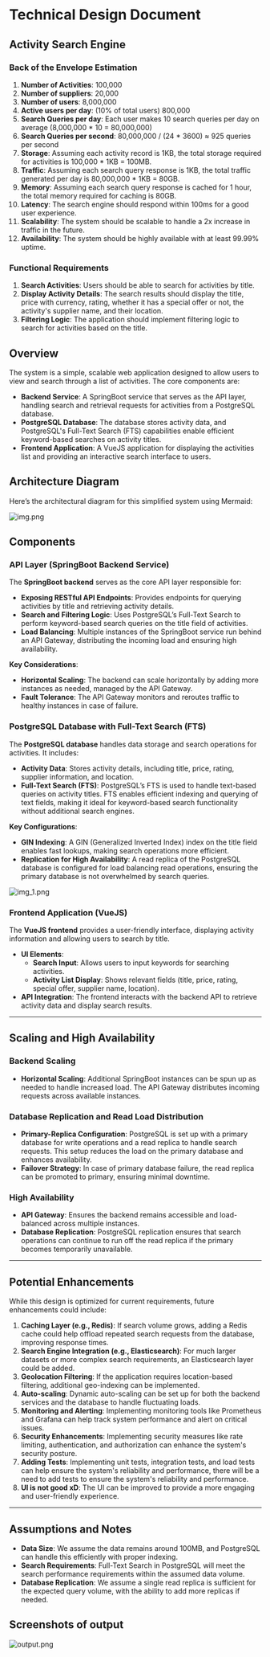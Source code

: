 # Technical Design Document

## Activity Search Engine

### Back of the Envelope Estimation

1. **Number of Activities**: 100,000
2. **Number of suppliers**: 20,000
3. **Number of users**: 8,000,000
4. **Active users per day**: (10% of total users) 800,000
5. **Search Queries per day**: Each user makes 10 search queries per day on average (8,000,000 * 10 = 80,000,000)
6. **Search Queries per second**: 80,000,000 / (24 * 3600) ≈ 925 queries per second
7. **Storage**: Assuming each activity record is 1KB, the total storage required for activities is 100,000 * 1KB =
   100MB.
8. **Traffic**: Assuming each search query response is 1KB, the total traffic generated per day is 80,000,000 * 1KB =
   80GB.
9. **Memory**: Assuming each search query response is cached for 1 hour, the total memory required for caching is 80GB.
10. **Latency**: The search engine should respond within 100ms for a good user experience.
11. **Scalability**: The system should be scalable to handle a 2x increase in traffic in the future.
12. **Availability**: The system should be highly available with at least 99.99% uptime.

### Functional Requirements

1. **Search Activities**: Users should be able to search for activities by title.
2. **Display Activity Details**: The search results should display the title, price with currency, rating, whether it
   has a
   special offer or not, the activity's supplier name, and their location.
3. **Filtering Logic**: The application should implement filtering logic to search for activities based on the title.

## Overview

The system is a simple, scalable web application designed to allow users to view and search through a list of
activities. The core components are:

- **Backend Service**: A SpringBoot service that serves as the API layer, handling search and retrieval requests for
  activities from a PostgreSQL database.
- **PostgreSQL Database**: The database stores activity data, and PostgreSQL's Full-Text Search (FTS) capabilities
  enable efficient keyword-based searches on activity titles.
- **Frontend Application**: A VueJS application for displaying the activities list and providing an interactive search
  interface to users.

## Architecture Diagram

Here’s the architectural diagram for this simplified system using Mermaid:

![img.png](static/mvp_high_level.png)

## Components

### API Layer (SpringBoot Backend Service)

The **SpringBoot backend** serves as the core API layer responsible for:

- **Exposing RESTful API Endpoints**: Provides endpoints for querying activities by title and retrieving activity
  details.
- **Search and Filtering Logic**: Uses PostgreSQL’s Full-Text Search to perform keyword-based search queries on the
  title field of activities.
- **Load Balancing**: Multiple instances of the SpringBoot service run behind an API Gateway, distributing the incoming
  load and ensuring high availability.

**Key Considerations**:

- **Horizontal Scaling**: The backend can scale horizontally by adding more instances as needed, managed by the API
  Gateway.
- **Fault Tolerance**: The API Gateway monitors and reroutes traffic to healthy instances in case of failure.

### PostgreSQL Database with Full-Text Search (FTS)

The **PostgreSQL database** handles data storage and search operations for activities. It includes:

- **Activity Data**: Stores activity details, including title, price, rating, supplier information, and location.
- **Full-Text Search (FTS)**: PostgreSQL’s FTS is used to handle text-based queries on activity titles. FTS enables
  efficient indexing and querying of text fields, making it ideal for keyword-based search functionality without
  additional search engines.

**Key Configurations**:

- **GIN Indexing**: A GIN (Generalized Inverted Index) index on the title field enables fast lookups, making search
  operations more efficient.
- **Replication for High Availability**: A read replica of the PostgreSQL database is configured for load balancing read
  operations, ensuring the primary database is not overwhelmed by search queries.

![img_1.png](static/pg_vs_els.png)

### Frontend Application (VueJS)

The **VueJS frontend** provides a user-friendly interface, displaying activity information and allowing users to search
by title.

- **UI Elements**:
    - **Search Input**: Allows users to input keywords for searching activities.
    - **Activity List Display**: Shows relevant fields (title, price, rating, special offer, supplier name, location).
- **API Integration**: The frontend interacts with the backend API to retrieve activity data and display search results.

---

## Scaling and High Availability

### Backend Scaling

- **Horizontal Scaling**: Additional SpringBoot instances can be spun up as needed to handle increased load. The API
  Gateway distributes incoming requests across available instances.

### Database Replication and Read Load Distribution

- **Primary-Replica Configuration**: PostgreSQL is set up with a primary database for write operations and a read
  replica to handle search requests. This setup reduces the load on the primary database and enhances availability.
- **Failover Strategy**: In case of primary database failure, the read replica can be promoted to primary, ensuring
  minimal downtime.

### High Availability

- **API Gateway**: Ensures the backend remains accessible and load-balanced across multiple instances.
- **Database Replication**: PostgreSQL replication ensures that search operations can continue to run off the read
  replica if the primary becomes temporarily unavailable.

---

## Potential Enhancements

While this design is optimized for current requirements, future enhancements could include:

1. **Caching Layer (e.g., Redis)**: If search volume grows, adding a Redis cache could help offload repeated search
   requests from the database, improving response times.
2. **Search Engine Integration (e.g., Elasticsearch)**: For much larger datasets or more complex search requirements, an
   Elasticsearch layer could be added.
3. **Geolocation Filtering**: If the application requires location-based filtering, additional geo-indexing can be
   implemented.
4. **Auto-scaling**: Dynamic auto-scaling can be set up for both the backend services and the database to handle
   fluctuating loads.
5. **Monitoring and Alerting**: Implementing monitoring tools like Prometheus and Grafana can help track system
   performance and alert on critical issues.
6. **Security Enhancements**: Implementing security measures like rate limiting, authentication, and authorization can
   enhance the system's security posture.
7. **Adding Tests**: Implementing unit tests, integration tests, and load tests can help ensure the system's reliability
   and performance, there will be a need to add tests to ensure the system's reliability and performance.
8. **UI is not good xD**: The UI can be improved to provide a more engaging and user-friendly experience.

---

## Assumptions and Notes

- **Data Size**: We assume the data remains around 100MB, and PostgreSQL can handle this efficiently with proper
  indexing.
- **Search Requirements**: Full-Text Search in PostgreSQL will meet the search performance requirements within the
  assumed data volume.
- **Database Replication**: We assume a single read replica is sufficient for the expected query volume, with the
  ability to add more replicas if needed.

## Screenshots of output

![output.png](static/output.png)
